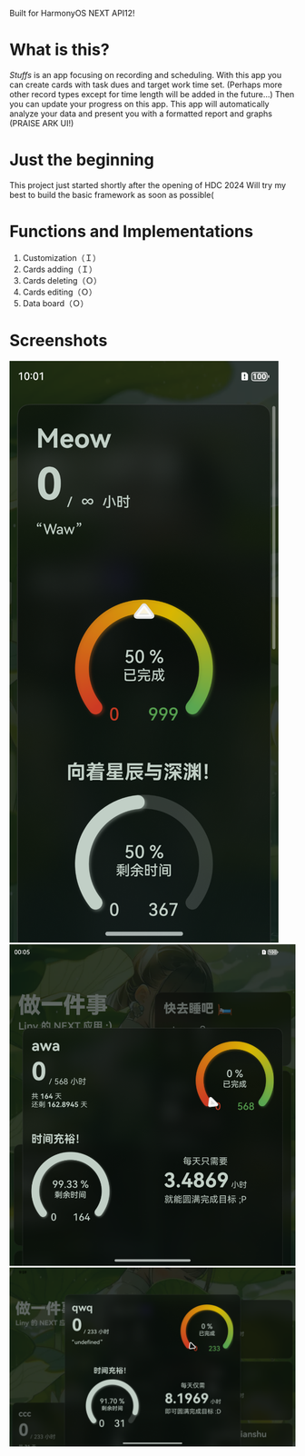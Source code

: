 Built for HarmonyOS NEXT API12!

# What is this?
*Stuffs* is an app focusing on recording and scheduling. With this app you can create cards with task dues and target work time set.
(Perhaps more other record types except for time length will be added in the future...)
Then you can update your progress on this app.
This app will automatically analyze your data and present you with a formatted report and graphs (PRAISE ARK UI!)

# Just the beginning
This project just started shortly after the opening of HDC 2024
Will try my best to build the basic framework as soon as possible(

# Functions and Implementations
1. Customization（Ｉ）
2. Cards adding（Ｉ）
3. Cards deleting（Ｏ）
4. Cards editing（Ｏ）
5. Data board（Ｏ）

# Screenshots
![Phone](Examples/Screenshot_Phone.png)
![Foldable](Examples/Screenshot_Foldable.png)
![Pad](Examples/Screenshot_Pad.png)
